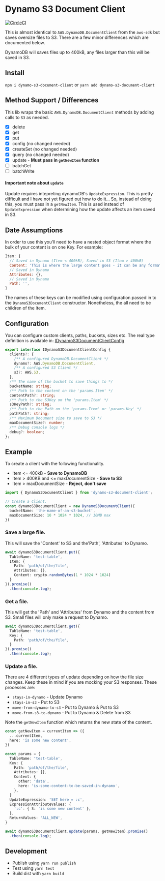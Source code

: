 # Dynamo S3 Document Client

[![CircleCI](https://circleci.com/gh/MrBlenny/dynamo-s3-document-client.svg?style=svg)](https://circleci.com/gh/MrBlenny/dynamo-s3-document-client)

This is almost identical to `AWS.DynamoDB.DocumentClient` from the `aws-sdk` but saves oversize files to S3. There are a few minor differences which are documented below.

DynamoDB will saves files up to 400kB, any files larger than this will be saved in S3.

## Install
`npm i dynamo-s3-document-client` or `yarn add dynamo-s3-document-client`

## Method Support / Differences

This lib wraps the basic `AWS.DynamoDB.DocumentClient` methods by adding calls to `S3` as needed.

- [x] delete
- [x] get
- [x] put
- [x] config (no changed needed)
- [x] createSet (no changed needed)
- [x] query (no changed needed)
- [x] update - **Must pass in `getNewItem` function**
- [ ] batchGet
- [ ] batchWrite

#### Important note about `update`

Update requires intepreting dynamoDB's `UpdateExpression`. This is pretty difficult and I have not yet figured out how to do it... So, instead of doing this, you must pass in a `getNewItem`. This is used instead of `UpdateExpression` when determining how the update affects an item saved in S3.

## Date Assumptions

In order to use this you'll need to have a nested object format where the bulk of your content is on one Key. For example:

```js
Item: {
  // Saved in Dynamo (Item < 400kB), Saved in S3 (Item > 400kB)
  Content: 'This is where the large content goes - it can be any format', 
  // Saved in Dynamo
  Attributes: {}, 
  // Saved in Dynamo
  Path: '', 
}
```

The names of these keys can be modified using configuration passed in to the `DynamoS3DocumentClient` constructor. Nonetheless, the all need to be children of the Item.

## Configuration

You can configure custom clients, paths, buckets, sizes etc.
The real type definition is available in: [IDynamoS3DocumentClientConfig](./src/DynamoS3DocumentClient.ts)


```ts
export interface IDynamoS3DocumentClientConfig {
  clients?: {
    /** A configured DynamoDB.DocumentClient */
    dynamo?: AWS.DynamoDB.DocumentClient,
    /** A configured S3 Client */
    s3?: AWS.S3,
  },
  /** The name of the bucket to save things to */
  bucketName: string;
  /** Path to the content on the 'params.Item' */
  contentPath?: string;
  /** Path to the S3Key on the 'params.Item' */
  s3KeyPath?: string;
  /** Path to the Path on the 'params.Item' or 'params.Key' */
  pathPath?: string;
  /** Maximum Document size to save to S3 */
  maxDocumentSize?: number;
  /** Debug console logs */
  debug?: boolean;
};
```

## Example

To create a client with the following functionality.
* Item <= 400kB - **Save to DynamoDB**
* Item > 400KB and <= maxDocumentSize - **Save to S3**
* Item > maxDocumentSize  - **Reject, don't save**

```ts
import { DynamoS3DocumentClient } from 'dynamo-s3-document-client';

// Create a Client.
const dynamoS3DocumentClient = new DynamoS3DocumentClient({
  bucketName: 'the-name-of-an-s3-bucket',
  maxDocumentSize: 10 * 1024 * 1024, // 10MB max
})

```

### Save a large file.

This will save the 'Content' to S3 and the'Path', 'Attributes' to Dynamo.

```ts
await dynamoS3DocumentClient.put({
  TableName: 'test-table',
  Item: {
    Path: 'path/of/the/file',
    Attributes: {},
    Content: crypto.randomBytes(1 * 1024 * 1024)
  }
}).promise()
  .then(console.log);

```

### Get a file.

This will get the 'Path' and 'Attributes' from Dynamo and the content from S3. Small files will only make a request to Dynamo.

```ts
await dynamoS3DocumentClient.get({
  TableName: 'test-table',
  Key: {
    Path: 'path/of/the/file',
  }
}).promise()
  .then(console.log);
```

### Update a file.

There are 4 different types of update depending on how the file size changes. Keep these in mind if you are mocking your S3 responses. These processes are:

* `stays-in-dynamo`        - Update Dynamo
* `stays-in-s3`            - Put to S3
* `move-from-dynamo-to-s3` - Put to Dynamo & Put to S3
* `move-from-s3-to-dynamo` - Put to Dynamo & Delete from S3

Note the `getNewItem` function which returns the new state of the content.

```ts
const getNewItem = currentItem => ({
  ...currentItem,
  here: 'is some new content',
})

const params = {
  TableName: 'test-table',
  Key: {
    Path: 'path/of/the/file',
    Attributes: {},
    Content: {
      other: 'data',
      here: 'is-some-content-to-be-saved-in-dynamo', 
    },
  }
  UpdateExpression: 'SET here = :c',
  ExpressionAttributeValues: {
    ':c': { S: 'is some new content' },
  },
  ReturnValues: 'ALL_NEW',
}

await dynamoS3DocumentClient.update(params, getNewItem).promise()
  .then(console.log);

```

## Development

* Publish using `yarn run publish`
* Test using `yarn test`
* Build dist with `yarn build`
